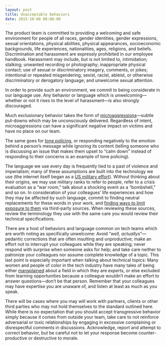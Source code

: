 ```yaml
---
layout: post
title: Unacceptable behaviors
date: 2015-10-08 00:08:00
---
```


The product team is committed to providing a welcoming and safe environment for people of all races, gender identities, gender expressions, sexual orientations, physical abilities, physical appearances, socioeconomic backgrounds, life experiences, nationalities, ages, religions, and beliefs. Discrimination and harassment are expressly prohibited in our employee handbook. Harassment may include, but is not limited to, intimidation; stalking; unwanted recording or photography; inappropriate physical contact; use of sexual or discriminatory imagery, comments, or jokes; intentional or repeated misgendering; sexist, racist, ableist, or otherwise discriminatory or derogatory language; and unwelcome sexual attention.

In order to provide such an environment, we commit to being considerate in our language use. Any behavior or language which is unwelcoming—whether or not it rises to the level of harassment—is also strongly discouraged.

Much exclusionary behavior takes the form of [microaggressions](http://www.vox.com/2015/2/16/8031073/what-are-microaggressions)—subtle put-downs which may be unconsciously delivered. Regardless of intent, microaggressions can have a significant negative impact on victims and have no place on our team.

The same goes for [tone policing](http://tooyoungforthelivingdead.tumblr.com/tone-policing), or responding negatively to the emotion behind a person’s message while ignoring its content (telling someone who is discussing an issue that makes them upset to “calm down” instead of responding to their concerns is an example of tone policing).

The language we use every day is frequently tied to a past of violence and imperialism; many of these assumptions are built into the technology we use (the internet itself began as a [US military effort](https://en.wikipedia.org/wiki/DARPA)). Without thinking about their origins, we may use military ranks to refer to people, refer to a crisis evaluation as a “war room,” talk about a shocking event as a “bombshell,” and so on. In consideration of your colleagues’ life experiences and how they may be affected by such language, commit to finding neutral replacements for these words in your work, and [finding ways to limit exposure to them](https://medium.com/@mikebroberts/let-s-stop-saying-master-slave-10f1d1bf34df) via third-party sources. When reviewing these sources, review the terminology they use with the same care you would review their technical specifications.

There are a host of behaviors and language common on tech teams which are worth noting as specifically unwelcome: Avoid “_well, actuallys_”—pedantic corrections that are often insulting and unproductive; make an effort not to interrupt your colleagues while they are speaking; never respond with surprise when someone asks for help; and take care neither to patronize your colleagues nor assume complete knowledge of a topic. This last point is especially important when talking about technical topics: Many women and people of color in the tech industry have many tales of being either [mansplained](https://www.guernicamag.com/daily/rebecca-solnit-men-explain-things-to-me/) about a field in which they are experts, or else excluded from learning opportunities because a colleague wouldn’t make an effort to answer questions—don’t be that person. Remember that your colleagues may have expertise you are unaware of, and listen at least as much as you speak.

There will be cases where you may will work with partners, clients or other third parties who may not hold themselves to the standard outlined here. While there is no expectation that you should accept transgressive behavior simply because it comes from outside your team, take care to not reinforce adversarial or toxic relationships by engaging in excessive complaining or disrespectful comments in discussions. Acknowledge, report and attempt to correct behavior, but be careful not to let your response become counter-productive or destructive to morale.
